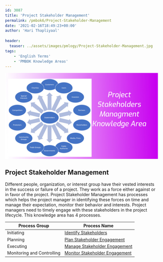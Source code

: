 ```yaml
---
id: 3087   
title: 'Project Stakeholder Management'
permalink: /pmbok6/Project-Stakeholder-Management
date: '2021-02-16T18:49:23+00:00'
author: 'Hari Thapliyaal'

header:  
  teaser: ../assets/images/pmlogy/Project-Stakeholder-Management.jpg
tags:
    - 'English Terms'
    - 'PMBOK Knowledge Areas'
---
```


![](/pmbok6/../assets/images/pmlogy/Project-Stakeholder-Management.jpg)

## Project Stakeholder Management

Different people, organization, or interest group have their vested interests in the success or failure of a project. They work as a force either against or in favor of the project. Project Stakeholder Management has processes which helps the project manager in identifying these forces on time and manage their expectation, monitor their behavior and interests. Project managers need to timely engage with these stakeholders in the project lifecycle. This knowledge area has 4 processes.

| Process Group | Process Name |
|---|---|
| Initiating | [Identify Stakeholders](/pmbok6/identify-stakeholders/)|
| Planning | [Plan Stakeholder Engagement](/pmbok6/plan-stakeholder-engagement/) |
| Executing | [Manage Stakeholder Engagement](/pmbok6/manage-stakeholder-engagement/) |
| Monitoring and Controlling | [Monitor Stakeholder Engagement](/pmbok6/monitor-stakeholder-engagement/) |